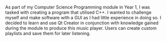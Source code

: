 As part of my Computer Science Programming module in Year 1, I was tasked with creating a program that utilised C++. I wanted to challenge myself and make software with a GUI as I had little experience in doing so. I decided to learn and use Qt Creator in conjunction with knowledge gained during the module to produce this music player. Users can create custom playlists and save them for later listening.
